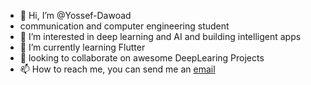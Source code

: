 - 👋 Hi, I’m @Yossef-Dawoad 
- communication and computer engineering student 
- 👀 I’m interested in deep learning and AI and building intelligent apps
- 🌱 I’m currently learning Flutter
- 💞️ looking to collaborate on awesome DeepLearing Projects
- 📫 How to reach me, you can send me an  [email](yossefdawoad15@gmail.com)

<!---
Yossef-Dawoad/Yossef-Dawoad is a ✨ special ✨ repository because its `README.md` (this file) appears on your GitHub profile.
You can click the Preview link to take a look at your changes.
--->
